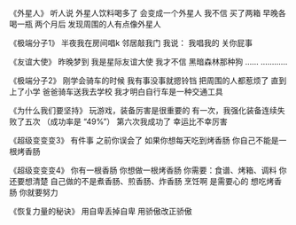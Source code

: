 

《外星人》
听人说
外星人饮料喝多了
会变成一个外星人
我不信
买了两箱
早晚各喝一瓶
两个月后
发现周围的人有点像外星人


《极端分子1》
半夜我在房间唱k
邻居敲我门
我说：
我唱我的
关你屁事


《友谊大使》
昨晚梦到
我是星际友谊大使
我才不信
黑暗森林那种狗
……
…………


《极端分子2》
刚学会骑车的时候
我有事没事就摁铃铛
把周围的人都惹烦了
直到上了小学
爸爸骑车送我去学校
我才明白自行车是一种交通工具


《为什么我们要坚持》
玩游戏，装备厉害是很重要的
有一次，我强化装备连续失败了五次
（成功率是 “49%”）
第六次我成功了
幸运比不幸厉害


《超级变变变3》
有件事
之前你误会了
如果你想每天吃到烤香肠
你自己不能是一根烤香肠


《超级变变变4》
你有一根香肠
你想做一根烤香肠
你需要：食谱、烤箱、调料
你还要想清楚
自己做的不是煮香肠、煎香肠、炸香肠
烹饪啊
是需要心的
想吃烤香肠
你就要努力


《恢复力量的秘诀》
用自卑丢掉自卑
用骄傲改正骄傲